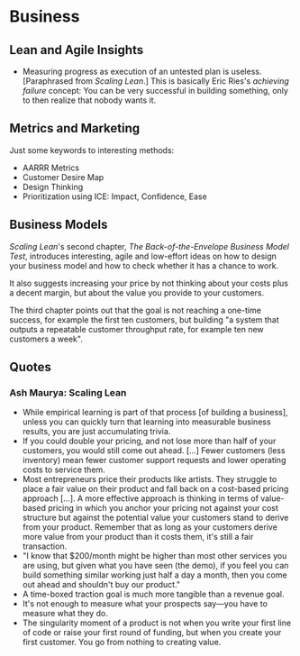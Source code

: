 # Business

## Lean and Agile Insights

* Measuring progress as execution of an untested plan is useless.
  [Paraphrased from _Scaling Lean_.]
  This is basically Eric Ries's _achieving failure_ concept:
  You can be very successful in building something, only to then realize that nobody wants it.

## Metrics and Marketing

Just some keywords to interesting methods:

* AARRR Metrics
* Customer Desire Map
* Design Thinking
* Prioritization using ICE: Impact, Confidence, Ease

## Business Models

_Scaling Lean_'s second chapter, _The Back-of-the-Envelope Business Model Test_, introduces interesting, agile and low-effort ideas on how to design your business model and how to check whether it has a chance to work.

It also suggests increasing your price by not thinking about your costs plus a decent margin, but about the value you provide to your customers.

The third chapter points out that the goal is not reaching a one-time success, for example the first ten customers, but building "a system that outputs a repeatable customer throughput rate, for example ten new customers a week".

## Quotes

### Ash Maurya: Scaling Lean

* While empirical learning is part of that process [of building a business], unless you can quickly turn that learning into measurable business results, you are just accumulating trivia.
* If you could double your pricing, and not lose more than half of your customers, you would still come out ahead. […] Fewer customers (less inventory) mean fewer customer support requests and lower operating costs to service them.
* Most entrepreneurs price their products like artists. They struggle to place a fair value on their product and fall back on a cost-based pricing approach […]. A more effective approach is thinking in terms of value-based pricing in which you anchor your pricing not against your cost structure but against the potential value your customers stand to derive from your product. Remember that as long as your customers derive more value from your product than it costs them, it's still a fair transaction.
* "I know that $200/month might be higher than most other services you are using, but given what you have seen (the demo), if you feel you can build something similar working just half a day a month, then you come out ahead and shouldn't buy our product."
* A time-boxed traction goal is much more tangible than a revenue goal.
* It's not enough to measure what your prospects say—you have to measure what they do.
* The singularity moment of a product is not when you write your first line of code or raise your first round of funding, but when you create your first customer. You go from nothing to creating value.
